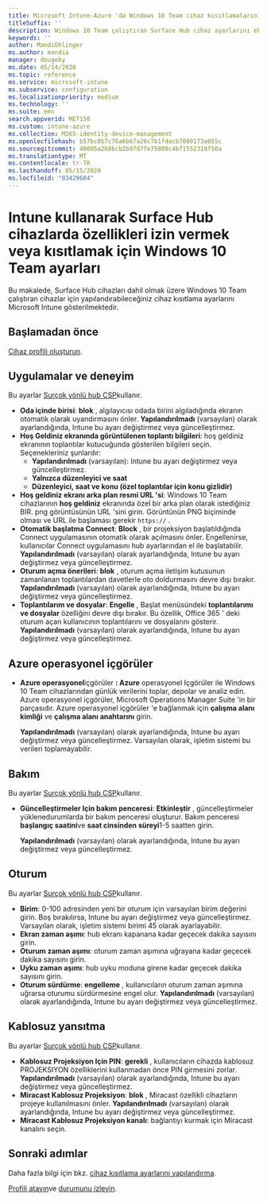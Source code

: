 ```yaml
---
title: Microsoft Intune-Azure 'da Windows 10 Team cihaz kısıtlamalarını Surface Hub | Microsoft Docs
titleSuffix: ''
description: Windows 10 Team çalıştıran Surface Hub cihaz ayarlarını eklemek veya yapılandırmak için Intune 'U kullanın.
keywords: ''
author: MandiOhlinger
ms.author: mandia
manager: dougeby
ms.date: 05/14/2020
ms.topic: reference
ms.service: microsoft-intune
ms.subservice: configuration
ms.localizationpriority: medium
ms.technology: ''
ms.suite: ems
search.appverid: MET150
ms.custom: intune-azure
ms.collection: M365-identity-device-management
ms.openlocfilehash: b57bc0b7c76a6b67a26c7b1fdacb7880173a055c
ms.sourcegitcommit: 48005a260bcb2b97d7fe75809c4bf1552318f50a
ms.translationtype: MT
ms.contentlocale: tr-TR
ms.lasthandoff: 05/15/2020
ms.locfileid: "83429684"
---
```

# <a name="windows-10-team-settings-to-allow-or-restrict-features-on-surface-hub-devices-using-intune"></a>Intune kullanarak Surface Hub cihazlarda özellikleri izin vermek veya kısıtlamak için Windows 10 Team ayarları

Bu makalede, Surface Hub cihazları dahil olmak üzere Windows 10 Team çalıştıran cihazlar için yapılandırabileceğiniz cihaz kısıtlama ayarlarını Microsoft Intune gösterilmektedir.

## <a name="before-you-begin"></a>Başlamadan önce

[Cihaz profili oluşturun](device-restrictions-configure.md#create-the-profile).

## <a name="apps-and-experience"></a>Uygulamalar ve deneyim

Bu ayarlar [Surçok yönlü hub CSP](https://docs.microsoft.com/windows/client-management/mdm/surfacehub-csp)kullanır.

- **Oda içinde birisi**: **blok** , algılayıcısı odada birini algıladığında ekranın otomatik olarak uyandırmasını önler. **Yapılandırılmadı** (varsayılan) olarak ayarlandığında, Intune bu ayarı değiştirmez veya güncelleştirmez.
- **Hoş Geldiniz ekranında görüntülenen toplantı bilgileri**: hoş geldiniz ekranının toplantılar kutucuğunda gösterilen bilgileri seçin. Seçenekleriniz şunlardır:
  - **Yapılandırılmadı** (varsayılan): Intune bu ayarı değiştirmez veya güncelleştirmez.
  - **Yalnızca düzenleyici ve saat**
  - **Düzenleyici, saat ve konu (özel toplantılar için konu gizlidir)**
- **Hoş geldiniz ekranı arka plan resmi URL 'si**: Windows 10 Team cihazlarının **hoş geldiniz** ekranında özel bir arka plan olarak istediğiniz BIR. png görüntüsünün URL 'sini girin. Görüntünün PNG biçiminde olması ve URL ile başlaması gerekir `https://` .
- **Otomatik başlatma Connect**: **Block** , bir projeksiyon başlatıldığında Connect uygulamasının otomatik olarak açılmasını önler. Engellenirse, kullanıcılar Connect uygulamasını hub ayarlarından el ile başlatabilir. **Yapılandırılmadı** (varsayılan) olarak ayarlandığında, Intune bu ayarı değiştirmez veya güncelleştirmez.
- **Oturum açma önerileri**: **blok** , oturum açma iletişim kutusunun zamanlanan toplantılardan davetlerle oto doldurmasını devre dışı bırakır. **Yapılandırılmadı** (varsayılan) olarak ayarlandığında, Intune bu ayarı değiştirmez veya güncelleştirmez.
- **Toplantılarım ve dosyalar**: **Engelle** , Başlat menüsündeki **toplantılarımı ve dosyalar** özelliğini devre dışı bırakır. Bu özellik, Office 365 ' deki oturum açan kullanıcının toplantılarını ve dosyalarını gösterir. **Yapılandırılmadı** (varsayılan) olarak ayarlandığında, Intune bu ayarı değiştirmez veya güncelleştirmez.

## <a name="azure-operational-insights"></a>Azure operasyonel içgörüler

- **Azure operasyonel**içgörüler **: Azure** operasyonel Içgörüler ile Windows 10 Team cihazlarından günlük verilerini toplar, depolar ve analiz edin. Azure operasyonel içgörüler, Microsoft Operations Manager Suite 'in bir parçasıdır. Azure operasyonel içgörüler 'e bağlanmak için **çalışma alanı kimliği** ve **çalışma alanı anahtarını** girin.

  **Yapılandırılmadı** (varsayılan) olarak ayarlandığında, Intune bu ayarı değiştirmez veya güncelleştirmez. Varsayılan olarak, işletim sistemi bu verileri toplamayabilir.

## <a name="maintenance"></a>Bakım

Bu ayarlar [Surçok yönlü hub CSP](https://docs.microsoft.com/windows/client-management/mdm/surfacehub-csp)kullanır.

- **Güncelleştirmeler Için bakım penceresi**: **Etkinleştir** , güncelleştirmeler yüklenedurumlarda bir bakım penceresi oluşturur. Bakım penceresi **başlangıç saatini**ve **saat cinsinden süreyi**1-5 saatten girin.

  **Yapılandırılmadı** (varsayılan) olarak ayarlandığında, Intune bu ayarı değiştirmez veya güncelleştirmez.

## <a name="session"></a>Oturum

Bu ayarlar [Surçok yönlü hub CSP](https://docs.microsoft.com/windows/client-management/mdm/surfacehub-csp)kullanır.

- **Birim**: 0-100 adresinden yeni bir oturum için varsayılan birim değerini girin. Boş bırakılırsa, Intune bu ayarı değiştirmez veya güncelleştirmez. Varsayılan olarak, işletim sistemi birimi 45 olarak ayarlayabilir.
- **Ekran zaman aşımı**: hub ekranı kapanana kadar geçecek dakika sayısını girin.
- **Oturum zaman aşımı**: oturum zaman aşımına uğrayana kadar geçecek dakika sayısını girin.
- **Uyku zaman aşımı**: hub uyku moduna girene kadar geçecek dakika sayısını girin.
- **Oturum sürdürme**: **engelleme** , kullanıcıların oturum zaman aşımına uğrarsa oturumu sürdürmesine engel olur. **Yapılandırılmadı** (varsayılan) olarak ayarlandığında, Intune bu ayarı değiştirmez veya güncelleştirmez.

## <a name="wireless-projection"></a>Kablosuz yansıtma

Bu ayarlar [Surçok yönlü hub CSP](https://docs.microsoft.com/windows/client-management/mdm/surfacehub-csp)kullanır.

- **Kablosuz Projeksiyon Için PIN**: **gerekli** , kullanıcıların cihazda kablosuz PROJEKSIYON özelliklerini kullanmadan önce PIN girmesini zorlar. **Yapılandırılmadı** (varsayılan) olarak ayarlandığında, Intune bu ayarı değiştirmez veya güncelleştirmez.
- **Miracast Kablosuz Projeksiyon**: **blok** , Miracast özellikli cihazların projeye kullanılmasını önler. **Yapılandırılmadı** (varsayılan) olarak ayarlandığında, Intune bu ayarı değiştirmez veya güncelleştirmez.
- **Miracast Kablosuz Projeksiyon kanalı**: bağlantıyı kurmak için Miracast kanalını seçin.

## <a name="next-steps"></a>Sonraki adımlar

Daha fazla bilgi için bkz. [cihaz kısıtlama ayarlarını yapılandırma](device-restrictions-configure.md).

[Profili atayın](device-profile-assign.md)ve [durumunu izleyin](device-profile-monitor.md).
